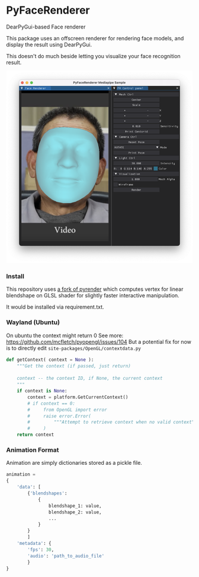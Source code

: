# PyFaceRenderer
DearPyGui-based Face renderer

This package uses an offscreen renderer for rendering face models, and display the result using DearPyGui.

This doesn't do much beside letting you visualize your face recognition result.

![Alt text](data/screenshot.png?raw=true "Screenshot")


### Install
This repository uses [a fork of pyrender]((https://github.com/FacelitateEngineering/pyrender)) which computes vertex for linear blendshape on GLSL shader for slightly faster interactive manipulation. 
<!-- To install follow the instruction [here] -->
It would be installed via requirement.txt. 


### Wayland (Ubuntu)
On ubuntu the context might return 0
See more: https://github.com/mcfletch/pyopengl/issues/104
But a potential fix for now is to directly edit 
`site-packages/OpenGL/contextdata.py`

```python
def getContext( context = None ):
    """Get the context (if passed, just return)
    
    context -- the context ID, if None, the current context
    """
    if context is None:
        context = platform.GetCurrentContext()
        # if context == 0:
        #     from OpenGL import error
        #     raise error.Error(
        #         """Attempt to retrieve context when no valid context"""
        #     )
    return context
```


### Animation Format
Animation are simply dictionaries stored as a pickle file.
```python
animation =
{
    'data': [
        {'blendshapes': 
            {
                blendshape_1: value, 
                blendshape_2: value, 
                ...
            }
        }
        ]
    'metadata': {
        'fps': 30, 
        'audio': 'path_to_audio_file'
        }
}
```
